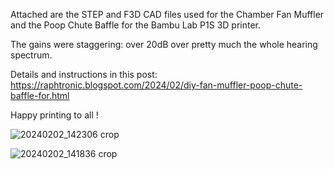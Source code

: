 Attached are the STEP and F3D CAD files used for the Chamber Fan Muffler and the Poop Chute Baffle for the Bambu Lab P1S 3D printer.

The gains were staggering: over 20dB over pretty much the whole hearing spectrum.

Details and instructions in this post: https://raphtronic.blogspot.com/2024/02/diy-fan-muffler-poop-chute-baffle-for.html

Happy printing to all !

![20240202_142306 crop](https://github.com/RaphTronic/P1S_Silencers/assets/35200718/13809393-84c7-4526-9145-b7f180a1fbdd)

![20240202_141836 crop](https://github.com/RaphTronic/P1S_Silencers/assets/35200718/f8ccb6de-4b41-4c44-a055-493747397ca2)

